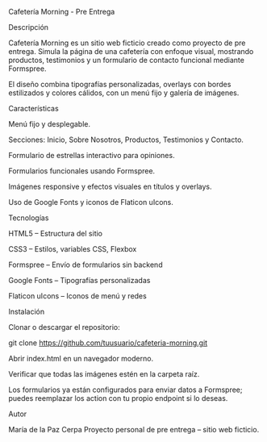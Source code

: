 Cafetería Morning - Pre Entrega

Descripción

Cafetería Morning es un sitio web ficticio creado como proyecto de pre entrega. Simula la página de una cafetería con enfoque visual, mostrando productos, testimonios y un formulario de contacto funcional mediante Formspree.

El diseño combina tipografías personalizadas, overlays con bordes estilizados y colores cálidos, con un menú fijo y galería de imágenes.

Características

Menú fijo y desplegable.

Secciones: Inicio, Sobre Nosotros, Productos, Testimonios y Contacto.

Formulario de estrellas interactivo para opiniones.

Formularios funcionales usando Formspree.

Imágenes responsive y efectos visuales en títulos y overlays.

Uso de Google Fonts y iconos de Flaticon uIcons.

Tecnologías

HTML5 – Estructura del sitio

CSS3 – Estilos, variables CSS, Flexbox

Formspree – Envío de formularios sin backend

Google Fonts – Tipografías personalizadas

Flaticon uIcons – Iconos de menú y redes

Instalación

Clonar o descargar el repositorio:

git clone https://github.com/tuusuario/cafeteria-morning.git


Abrir index.html en un navegador moderno.

Verificar que todas las imágenes estén en la carpeta raíz.

Los formularios ya están configurados para enviar datos a Formspree; puedes reemplazar los action con tu propio endpoint si lo deseas.

Autor

María de la Paz Cerpa
Proyecto personal de pre entrega – sitio web ficticio.
